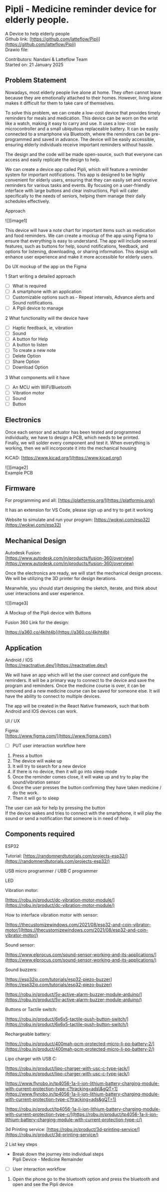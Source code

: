 # Pipli \- Medicine reminder device for elderly people.

A Device to help elderly people  
Github link: [https://github.com/latteflow/Pipli](https://github.com/latteflow/Pipli)  
Drawio file: 

Contributors: Nandani & Latteflow Team   
Started on: 21 January 2025

## Problem Statement 

Nowadays, most elderly people live alone at home. They often cannot leave because they are emotionally attached to their homes. However, living alone makes it difficult for them to take care of themselves. 

To solve this problem, we can create a low-cost device that provides timely reminders for meals and medication. This device can be worn on the wrist like a watch, making it easy to carry and use. It uses a low-cost microcontroller and a small ubiquitous replaceable battery. It can be easily connected to a smartphone via Bluetooth, where the reminders can be pre-programmed and saved in advance. The device will be easily accessible, ensuring elderly individuals receive important reminders without hassle.

The design and the code will be made open-source, such that everyone can access and easily replicate the design to help. 

We can create a device app called Pipli, which will feature a reminder system for important notifications. This app is designed to be highly convenient for elderly users, ensuring that they can easily set and receive reminders for various tasks and events. By focusing on a user-friendly interface with large buttons and clear instructions, Pipli will cater specifically to the needs of seniors, helping them manage their daily schedules effectively.

Approach 

![][image1]

This device will have a note chart for important items such as medication and food reminders. We can create a mockup of the app using Figma to ensure that everything is easy to understand. The app will include several features, such as buttons for help, sound notifications, feedback, and options for listening, downloading, or sharing information. This design will enhance user experience and make it more accessible for elderly users.

Do UX mockup of the app on the Figma 

1 Start writing a detailed approach 

- [ ] What is required   
- [ ] A smartphone with an application   
- [ ] Customizable options such as \- Repeat intervals, Advance alerts and Sound notifications.  
- [ ] A Pipli device to manage 

2 What functionality will the device have 

- [ ] Haptic feedback, ie, vibration   
- [ ] Sound   
- [ ] A button for Help  
- [ ] A button to listen   
- [ ] To create a new note  
- [ ] Delete Option  
- [ ] Share Option   
- [ ] Download Option

3 What components will it have 

- [ ] An MCU with WiFi/Bluetooth  
- [ ] Vibration motor   
- [ ] Sound   
- [ ] Button 

## 

## Electronics

Once each sensor and actuator has been tested and programmed individually, we have to design a PCB, which needs to be printed.   
Finally, we will solder every component and test it. When everything is working, then we will incorporate it into the mechanical housing 

KiCAD: [https://www.kicad.org/](https://www.kicad.org/)

![][image2]  
 Example PCB 

## Firmware

For programming and all: [https://platformio.org/](https://platformio.org/)

It has an extension for VS Code, please sign up and try to get it working

Website to simulate and run your program: [https://wokwi.com/esp32](https://wokwi.com/esp32)

## Mechanical Design 

Autodesk Fusion:   
[https://www.autodesk.com/in/products/fusion-360/overview](https://www.autodesk.com/in/products/fusion-360/overview)

Once the electronics are ready, we will start the mechanical design process. We will be utilizing the 3D printer for design iterations. 

Meanwhile, you should start designing the sketch, iterate, and think about user interactions and user experience. 

![][image3]

A Mockup of the Pipli device with Buttons

Fusion 360 Link for the design: 

[https://a360.co/4kiht4b](https://a360.co/4kiht4b)

## Application

Android / IOS   
[https://reactnative.dev/](https://reactnative.dev/)

We will have an app which will let the user connect and configure the reminders. It will be a primary way to connect to the device and save the program and reminders. Once the medicine course is over, it can be removed and a new medicine course can be saved for someone else. It will have the ability to connect to multiple devices.  

The app will be created in the React Native framework, such that both Android and IOS devices can work. 

UI / UX 

Figma:   
[https://www.figma.com/](https://www.figma.com/)

- [ ] PUT user interaction workflow here   
    


1. Press a button   
2. The device will wake up   
3. It will try to search for a new device   
4. If there is no device, then it will go into sleep mode   
5. Once the reminder comes close, it will wake up and try to play the sound/vibration sensor   
6. Once the user presses the button confirming they have taken medicine / do the work.   
7. Then it will go to sleep 

The user can ask for help by pressing the button   
If the device wakes and tries to connect with the smartphone, it will play the sound or send a notification that someone is in need of help.

## Components required 

ESP32

Tutorial: [https://randomnerdtutorials.com/projects-esp32/](https://randomnerdtutorials.com/projects-esp32/)

USB micro programmer / UBB C programmer 

LED 

Vibration motor: 

[https://robu.in/product/dc-vibration-motor-module/](https://robu.in/product/dc-vibration-motor-module/)

How to interface vibration motor with sensor: 

[https://thecustomizewindows.com/2021/08/esp32-and-coin-vibrator-motor/](https://thecustomizewindows.com/2021/08/esp32-and-coin-vibrator-motor/) 

Sound sensor: 

[https://www.elprocus.com/sound-sensor-working-and-its-applications/](https://www.elprocus.com/sound-sensor-working-and-its-applications/)

 Sound buzzers: 

[https://esp32io.com/tutorials/esp32-piezo-buzzer](https://esp32io.com/tutorials/esp32-piezo-buzzer)

[https://robu.in/product/5v-active-alarm-buzzer-module-arduino/](https://robu.in/product/5v-active-alarm-buzzer-module-arduino/)

Buttons or Tactile switch: 

[https://robu.in/product/6x6x5-tactile-push-button-switch/](https://robu.in/product/6x6x5-tactile-push-button-switch/)

Rechargeable battery: 

[https://robu.in/product/400mah-pcm-protected-micro-li-po-battery-2/](https://robu.in/product/400mah-pcm-protected-micro-li-po-battery-2/)

Lipo charger with USB C: 

[https://robu.in/product/lipo-charger-with-usc-c-type-jack/](https://robu.in/product/lipo-charger-with-usc-c-type-jack/)

[https://www.flyrobo.in/tp4056-1a-li-ion-lithium-battery-charging-module-with-current-protection-type-c?tracking=ads\&gQT=1](https://www.flyrobo.in/tp4056-1a-li-ion-lithium-battery-charging-module-with-current-protection-type-c?tracking=ads&gQT=1)

[https://robu.in/product/tp4056-1a-li-ion-lithium-battery-charging-module-with-current-protection-type-c/](https://robu.in/product/tp4056-1a-li-ion-lithium-battery-charging-module-with-current-protection-type-c/)

3d Printing service: [https://robu.in/product/3d-printing-service/](https://robu.in/product/3d-printing-service/)

2 List key steps

* Break down the journey into individual steps   
  Pipli Device \- Medicine Remainder  
- [ ] User interaction workflow  
1. Open the  phone go to the  bluetooth option and press the bluetooth  and open and see the Pipli device  